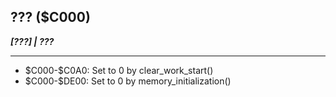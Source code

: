 ## ??? (\$C000)
___[???] | ???___

---

- \$C000-\$C0A0: Set to 0 by clear_work_start()
- \$C000-\$DE00: Set to 0 by memory_initialization()